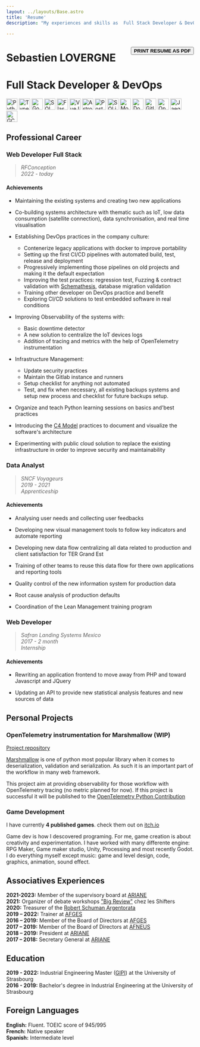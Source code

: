 ```yaml
---
layout: ../layouts/Base.astro
title: 'Resume'
description: "My experiences and skills as  Full Stack Developer & DevOps, "

---
```

<div style="float: right; margin:1em 0">
    <button onclick="print()" class="unprintable">
        <b>PRINT RESUME AS PDF</b>
    </button>
</div>

# Sebastien LOVERGNE

# Full Stack Developer & DevOps

<img alt="Python" src="https://img.shields.io/badge/Python-blue?logo=python&logoColor=white" height="30" />
<img alt="TypeScript" src="https://img.shields.io/badge/TypeScript-blue?logo=typescript&logoColor=white" height="30" />
<img alt="Go" src="https://img.shields.io/badge/Go-blue?logo=go&logoColor=white" height="30" />
<img alt="SQL" src="https://img.shields.io/badge/SQL-grey?logo=sql&logoColor=white" height="30" />
<img alt="Flask" src="https://img.shields.io/badge/Flask-grey?logo=flask&logoColor=white" height="30" />
<img alt="VueJS" src="https://img.shields.io/badge/VueJS-mediumseagreen?logo=vuedotjs&logoColor=white" height="30" />
<img alt="Astro" src="https://img.shields.io/badge/Astro-purple?logo=astro&logoColor=white" height="30" />
<img alt="PostgreSQL" src="https://img.shields.io/badge/PostgreSQL-steelblue?logo=postgresql&logoColor=white" height="30" />
<img alt="SQLite" src="https://img.shields.io/badge/SQLite-blue?logo=sqlite&logoColor=white" height="30" />
<img alt="MongoDB" src="https://img.shields.io/badge/MongoDB-green?logo=mongodb&logoColor=white" height="30" />
<img alt="Docker" src="https://img.shields.io/badge/Docker-dodgerblue?logo=docker&logoColor=white" height="30" />
<img alt="Gitlab CI" src="https://img.shields.io/badge/Gitlab--CI-orange?logo=gitlab&logoColor=white" height="30" />
<img alt="OpenTelemetry" src="https://img.shields.io/badge/OpenTelemetry-darkslateblue?logo=opentelemetry&logoColor=white" height="30" />
<img alt="Jaeger" src="https://img.shields.io/badge/Jaeger-darkturquoise?logo=jaeger&logoColor=white" height="30" />
<img alt="GCP" src="https://img.shields.io/badge/GCP-dodgerblue?logo=googlecloud&logoColor=white" height="30" />

## Professional Career

### Web Developer Full Stack

> *RFConception  
   2022 - today*

#### Achievements

- Maintaining the existing systems and creating two new applications

- Co-building systems architecture with thematic such as IoT, low data 
consumption (satellite connection), data synchronisation, and real time visualisation

- Establishing DevOps practices in the company culture:
  - Contenerize legacy applications with docker to improve portability
  - Setting up the first CI/CD pipelines with automated build, test, release and deployment
  - Progressively implementing those pipelines on old projects and making it the default expectation
  - Improving the test practices: regression test, Fuzzing & contract validation with
  [Schemathesis](https://github.com/schemathesis/schemathesis), database migration validation
  - Training other developer on DevOps practice and benefit
  - Exploring CI/CD solutions to test embedded software in real conditions

- Improving Observability of the systems with:
  - Basic downtime detector
  - A new solution to centralize the IoT devices logs
  - Addition of tracing and metrics with the help of OpenTelemetry instrumentation

- Infrastructure Management:
  - Update security practices
  - Maintain the Gitlab instance and runners
  - Setup checklist for anything not automated
  - Test, and fix when necessary, all existing backups systems and setup new process and checklist for future backups setup.
 
- Organize and teach Python learning sessions on basics and'best practices

- Introducing the [C4 Model](https://c4model.com/) practices to document and
visualize the software's architecture

- Experimenting with public cloud solution to replace the existing infrastructure in
order to improve security and maintainability


### Data Analyst

> *SNCF Voyageurs  
  2019 - 2021  
  Apprenticeship*

#### Achievements

- Analysing user needs and collecting user feedbacks

- Developing new visual management tools to follow key indicators and automate
reporting

- Developing new data flow centralizing all data related to production and client
satisfaction for TER Grand Est

- Training of other teams to reuse this data flow for there own applications and
reporting tools 

- Quality control of the new information system for production data

- Root cause analysis of production defaults

- Coordination of the Lean Management training program


### Web Developer

> *Safran Landing Systems Mexico  
   2017 - 2 month  
   Internship*  

#### Achievements

- Rewriting an application frontend to move away from PHP and toward
Javascript and JQuery

- Updating an API to provide new statistical analysis features and new sources of data


## Personal Projects

### OpenTelemetry instrumentation for Marshmallow (WIP)

[Project repository](https://github.com/TheBigRoomXXL/opentelemetry-python-contrib/tree/instrument-marshmallow)  

[Marshmallow](https://marshmallow.readthedocs.io/en/stable/) is one of python most popular
library when it comes to deserialization, validation and serialization. As such it is an
important part of the workflow in many web framework.

This project aim at providing observability for those workflow with OpenTelemetry tracing
(no metric planned for now). If this project is successful it will be published to the
[OpenTelemetry Python Contribution](https://github.com/open-telemetry/opentelemetry-python-contrib)

### Game Development

I have currently **4 published games**. check them out on [itch.io](https://tehbigroomxxl.itch.io/)

Game dev is how I descovered programing. For me, game creation is about creativity and experimentation. I have worked with many differente engine: RPG Maker, Game maker studio, Unity, Processing and most recently Godot. I do everything myself except music: game and level design, code, graphics, animation, sound effect. 


## Associatives Experiences

**2021-2023:** Member of the supervisory board at [ARIANE](https://physique-ingenierie.unistra.fr/scolarite-vie-etudiante/amicale-des-etudiants-ariane)  
**2021:** Organizer of debate workshops ["Big Review"](https://wiki.theshifters.org/index.php?title=Big_Review) chez les Shifters  
**2020:** Treasurer of the [Robert Schuman Argentorata](http://www.rsa-strasbourg.eu/)  
**2019 – 2022:** Trainer at [AFGES](https://afges.org/)  
**2016 – 2019:** Member of the Board of Directors at [AFGES](https://afges.org/)  
**2017 – 2019:** Member of the Board of Directors at [AFNEUS](https://afneus.org/)  
**2018 – 2019:** President at [ARIANE](https://physique-ingenierie.unistra.fr/scolarite-vie-etudiante/amicale-des-etudiants-ariane)  
**2017 – 2018:** Secretary General at [ARIANE](https://physique-ingenierie.unistra.fr/scolarite-vie-etudiante/amicale-des-etudiants-ariane)  

## Education
**2019 - 2022:** Industrial Engineering Master ([GIPI](https://physique-ingenierie.unistra.fr/formations/masters/genie-industriel/production-industrielle-gipi)) 
at the University of Strasbourg  
**2016 - 2019:** Bachelor's degree in Industrial Engineering at the University of Strasbourg


## Foreign Languages

**English:** Fluent. TOEIC score of 945/995  
**French:** Native speaker  
**Spanish:** Intermediate level  